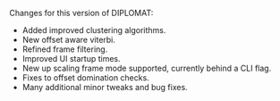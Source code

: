 Changes for this version of DIPLOMAT:
 - Added improved clustering algorithms.
 - New offset aware viterbi.
 - Refined frame filtering.
 - Improved UI startup times. 
 - New up scaling frame mode supported, currently behind a CLI flag.
 - Fixes to offset domination checks.
 - Many additional minor tweaks and bug fixes.